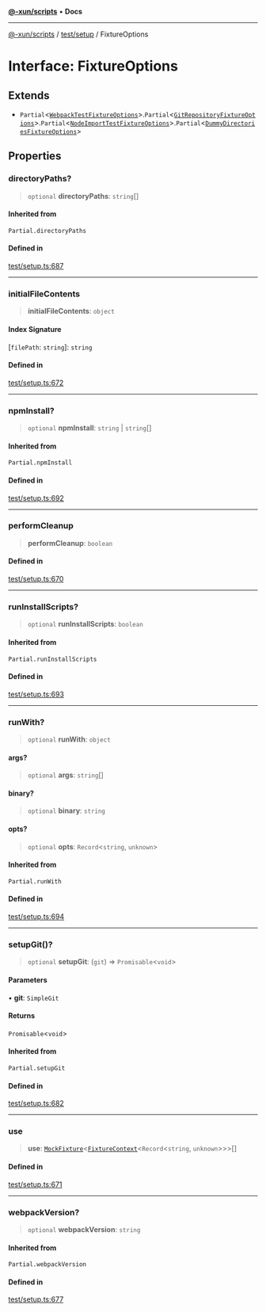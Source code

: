 [**@-xun/scripts**](../../../README.md) • **Docs**

***

[@-xun/scripts](../../../README.md) / [test/setup](../README.md) / FixtureOptions

# Interface: FixtureOptions

## Extends

- `Partial`\<[`WebpackTestFixtureOptions`](WebpackTestFixtureOptions.md)\>.`Partial`\<[`GitRepositoryFixtureOptions`](GitRepositoryFixtureOptions.md)\>.`Partial`\<[`NodeImportTestFixtureOptions`](NodeImportTestFixtureOptions.md)\>.`Partial`\<[`DummyDirectoriesFixtureOptions`](DummyDirectoriesFixtureOptions.md)\>

## Properties

### directoryPaths?

> `optional` **directoryPaths**: `string`[]

#### Inherited from

`Partial.directoryPaths`

#### Defined in

[test/setup.ts:687](https://github.com/Xunnamius/xscripts/blob/dc527d1504edcd9b99add252bcfe23abb9ef9d78/test/setup.ts#L687)

***

### initialFileContents

> **initialFileContents**: `object`

#### Index Signature

 \[`filePath`: `string`\]: `string`

#### Defined in

[test/setup.ts:672](https://github.com/Xunnamius/xscripts/blob/dc527d1504edcd9b99add252bcfe23abb9ef9d78/test/setup.ts#L672)

***

### npmInstall?

> `optional` **npmInstall**: `string` \| `string`[]

#### Inherited from

`Partial.npmInstall`

#### Defined in

[test/setup.ts:692](https://github.com/Xunnamius/xscripts/blob/dc527d1504edcd9b99add252bcfe23abb9ef9d78/test/setup.ts#L692)

***

### performCleanup

> **performCleanup**: `boolean`

#### Defined in

[test/setup.ts:670](https://github.com/Xunnamius/xscripts/blob/dc527d1504edcd9b99add252bcfe23abb9ef9d78/test/setup.ts#L670)

***

### runInstallScripts?

> `optional` **runInstallScripts**: `boolean`

#### Inherited from

`Partial.runInstallScripts`

#### Defined in

[test/setup.ts:693](https://github.com/Xunnamius/xscripts/blob/dc527d1504edcd9b99add252bcfe23abb9ef9d78/test/setup.ts#L693)

***

### runWith?

> `optional` **runWith**: `object`

#### args?

> `optional` **args**: `string`[]

#### binary?

> `optional` **binary**: `string`

#### opts?

> `optional` **opts**: `Record`\<`string`, `unknown`\>

#### Inherited from

`Partial.runWith`

#### Defined in

[test/setup.ts:694](https://github.com/Xunnamius/xscripts/blob/dc527d1504edcd9b99add252bcfe23abb9ef9d78/test/setup.ts#L694)

***

### setupGit()?

> `optional` **setupGit**: (`git`) => `Promisable`\<`void`\>

#### Parameters

• **git**: `SimpleGit`

#### Returns

`Promisable`\<`void`\>

#### Inherited from

`Partial.setupGit`

#### Defined in

[test/setup.ts:682](https://github.com/Xunnamius/xscripts/blob/dc527d1504edcd9b99add252bcfe23abb9ef9d78/test/setup.ts#L682)

***

### use

> **use**: [`MockFixture`](MockFixture.md)\<[`FixtureContext`](FixtureContext.md)\<`Record`\<`string`, `unknown`\>\>\>[]

#### Defined in

[test/setup.ts:671](https://github.com/Xunnamius/xscripts/blob/dc527d1504edcd9b99add252bcfe23abb9ef9d78/test/setup.ts#L671)

***

### webpackVersion?

> `optional` **webpackVersion**: `string`

#### Inherited from

`Partial.webpackVersion`

#### Defined in

[test/setup.ts:677](https://github.com/Xunnamius/xscripts/blob/dc527d1504edcd9b99add252bcfe23abb9ef9d78/test/setup.ts#L677)
